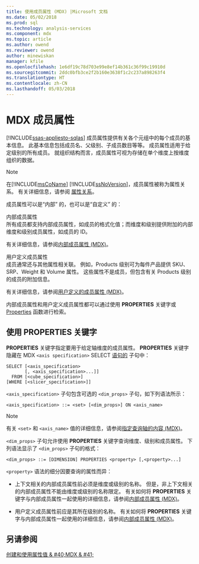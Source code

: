 ```yaml
---
title: 使用成员属性 (MDX) |Microsoft 文档
ms.date: 05/02/2018
ms.prod: sql
ms.technology: analysis-services
ms.component: mdx
ms.topic: article
ms.author: owend
ms.reviewer: owend
author: minewiskan
manager: kfile
ms.openlocfilehash: 1e6df19c78d703e99e8ef14b361c36f99c19910d
ms.sourcegitcommit: 2ddc0bfb3ce2f2b160e3638f1c2c237a898263f4
ms.translationtype: HT
ms.contentlocale: zh-CN
ms.lasthandoff: 05/03/2018
---
```

# <a name="mdx-member-properties"></a>MDX 成员属性
[!INCLUDE[ssas-appliesto-sqlas](../../../includes/ssas-appliesto-sqlas.md)]
  成员属性提供有关各个元组中的每个成员的基本信息。 此基本信息包括成员名、父级别、子成员数目等等。 成员属性适用于给定级别的所有成员。 就组织结构而言，成员属性可视为存储在单个维度上按维度组织的数据。  
  
> [!NOTE]  
>  在[!INCLUDE[msCoName](../../../includes/msconame-md.md)] [!INCLUDE[ssNoVersion](../../../includes/ssnoversion-md.md)]，成员属性被称为属性关系。 有关详细信息，请参阅 [属性关系](../../../analysis-services/multidimensional-models-olap-logical-dimension-objects/attribute-relationships.md)。  
  
 成员属性可以是“内部”  的，也可以是“自定义” 的：  
  
 内部成员属性  
 所有成员都支持内部成员属性，如成员的格式化值；而维度和级别提供附加的内部维度和级别成员属性，如成员的 ID。  
  
 有关详细信息，请参阅[内部成员属性 (MDX)](../../../analysis-services/multidimensional-models/mdx/mdx-member-properties-intrinsic-member-properties.md)。  
  
 用户定义成员属性  
 成员通常还与其他属性相关联。 例如，Products 级别可为每件产品提供 SKU、SRP、Weight 和 Volume 属性。 这些属性不是成员，但包含有关 Products 级别的成员的附加信息。  
  
 有关详细信息，请参阅[用户定义的成员属性 (MDX)](../../../analysis-services/multidimensional-models/mdx/mdx-member-properties-user-defined-member-properties.md)。  
  
 内部成员属性和用户定义成员属性都可以通过使用 **PROPERTIES** 关键字或 [Properties](../../../mdx/properties-mdx.md) 函数进行检索。  
  
## <a name="using-the-properties-keyword"></a>使用 PROPERTIES 关键字  
 **PROPERTIES** 关键字指定要用于给定轴维度的成员属性。 **PROPERTIES** 关键字隐藏在 MDX `<axis specification>` SELECT [语句的](../../../mdx/mdx-data-manipulation-select.md) 子句中：  
  
```  
SELECT [<axis_specification>  
       [, <axis_specification>...]]  
  FROM [<cube_specification>]  
[WHERE [<slicer_specification>]]  
```  
  
 `<axis_specification>` 子句包含可选的 `<dim_props>` 子句，如下列语法所示：  
  
```  
<axis_specification> ::= <set> [<dim_props>] ON <axis_name>  
```  
  
> [!NOTE]  
>  有关 `<set>` 和 `<axis_name>` 值的详细信息，请参阅[指定查询轴的内容 (MDX)](../../../analysis-services/multidimensional-models/mdx/mdx-query-and-slicer-axes-specify-the-contents-of-a-query-axis.md)。  
  
 `<dim_props>` 子句允许使用 **PROPERTIES** 关键字查询维度、级别和成员属性。 下列语法显示了 `<dim_props>` 子句的格式：  
  
```  
<dim_props> ::= [DIMENSION] PROPERTIES <property> [,<property>...]  
```  
  
 `<property>` 语法的细分因要查询的属性而异：  
  
-   上下文相关的内部成员属性前必须是维度或级别的名称。 但是，非上下文相关的内部成员属性不能由维度或级别的名称限定。 有关如何将 **PROPERTIES** 关键字与内部成员属性一起使用的详细信息，请参阅[内部成员属性 (MDX)](../../../analysis-services/multidimensional-models/mdx/mdx-member-properties-intrinsic-member-properties.md)。  
  
-   用户定义成员属性前应是其所在级别的名称。 有关如何将 **PROPERTIES** 关键字与内部成员属性一起使用的详细信息，请参阅[内部成员属性 (MDX)](../../../analysis-services/multidimensional-models/mdx/mdx-member-properties-user-defined-member-properties.md)。  
  
## <a name="see-also"></a>另请参阅  
 [创建和使用属性值 & #40;MDX & #41;](http://msdn.microsoft.com/library/0cafb269-03c8-4183-b6e9-220f071e4ef2)  
  
  
